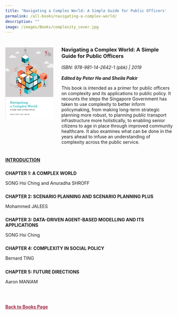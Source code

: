 ```yaml
---
title: "Navigating a Complex World: A Simple Guide for Public Officers"
permalink: /all-books/navigating-a-complex-world/
description: ""
image: /images/Books/complexity_cover.jpg
---
```

<style>

#book1 img	
{
width:300px;	
}

.back a
{
	color: #9f2943;
	font-weight: bold;
}	


.button1 a
{
	color: #9f2943;
	font-weight:bold;
}



.grid-container {
	display: grid;
	grid-template-columns: 30% 70%;
	grid-gap: 5%
	}
	
img {
		object-fit: contain;
		width: 100%;
		height: 80%;
	}	

.chapter-divider {
	margin-top: 5%;
	}	
	
.back a
{
	color: #9f2943;
	font-weight: bold;
	
}	
	
</style>



<div class="grid-container">
	<div class="grid-child"><img src="/images/Books/complexity_cover.jpg"></div>
	<div class="grid-child">
		<h3>Navigating a Complex World: A Simple Guide for Public Officers</h3>
		<i>ISBN: 978-981-14-2642-1 (pbk) | 2019</i><br>
		<i></i><br>
		<b><i>Edited by Peter Ho and Sheila Pakir</i></b>
		<p>This book is intended as a primer for public officers on complexity and its applications to public
policy. It recounts the steps the Singapore Government has taken to use complexity to better inform
policymaking, from making long-term strategic planning more robust, to planning public transport
infrastructure more holistically, to enabling senior citizens to age in place through improved
community healthcare. It also examines what can be done in the years ahead to infuse an
understanding of complexity across the public service.</p>
	</div>

</div>





<div class="chapter-divider">
	<p><b><a target="_blank" href="/files/csc_navigating%20a%20complex%20world_intro.pdf">INTRODUCTION</a></b></p>	
</div>


<div class="chapter-divider">
	<p><b>CHAPTER 1: A COMPLEX WORLD</b></p>
SONG Hsi Ching and Anuradha SHROFF
</div>


<div class="chapter-divider">
<p><b>CHAPTER 2: SCENARIO PLANNING AND SCENARIO PLANNING PLUS</b></p>
Mohammed JALEES
</div>

<div class="chapter-divider">
<p><b>CHAPTER 3: DATA-DRIVEN AGENT-BASED MODELLING AND ITS APPLICATIONS</b></p>
SONG Hsi Ching
</div>

<div class="chapter-divider">
<p><b>CHAPTER 4: COMPLEXITY IN SOCIAL POLICY</b></p>
Bernard TING
</div>


<div class="chapter-divider">
<p><b>CHAPTER 5: FUTURE DIRECTIONS</b></p>
Aaron MANIAM
</div>


<br><br>

<div class="back">
<a href="/books/">Back to Books Page</a>	
</div>
